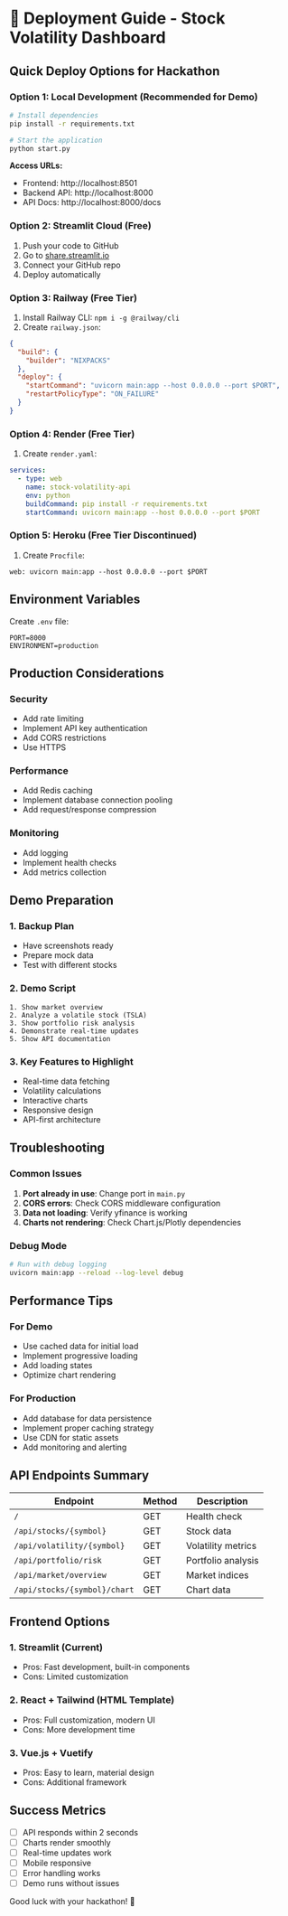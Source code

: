# 🚀 Deployment Guide - Stock Volatility Dashboard

## Quick Deploy Options for Hackathon

### Option 1: Local Development (Recommended for Demo)

```bash
# Install dependencies
pip install -r requirements.txt

# Start the application
python start.py
```

**Access URLs:**

- Frontend: http://localhost:8501
- Backend API: http://localhost:8000
- API Docs: http://localhost:8000/docs

### Option 2: Streamlit Cloud (Free)

1. Push your code to GitHub
2. Go to [share.streamlit.io](https://share.streamlit.io)
3. Connect your GitHub repo
4. Deploy automatically

### Option 3: Railway (Free Tier)

1. Install Railway CLI: `npm i -g @railway/cli`
2. Create `railway.json`:

```json
{
  "build": {
    "builder": "NIXPACKS"
  },
  "deploy": {
    "startCommand": "uvicorn main:app --host 0.0.0.0 --port $PORT",
    "restartPolicyType": "ON_FAILURE"
  }
}
```

### Option 4: Render (Free Tier)

1. Create `render.yaml`:

```yaml
services:
  - type: web
    name: stock-volatility-api
    env: python
    buildCommand: pip install -r requirements.txt
    startCommand: uvicorn main:app --host 0.0.0.0 --port $PORT
```

### Option 5: Heroku (Free Tier Discontinued)

1. Create `Procfile`:

```
web: uvicorn main:app --host 0.0.0.0 --port $PORT
```

## Environment Variables

Create `.env` file:

```env
PORT=8000
ENVIRONMENT=production
```

## Production Considerations

### Security

- Add rate limiting
- Implement API key authentication
- Add CORS restrictions
- Use HTTPS

### Performance

- Add Redis caching
- Implement database connection pooling
- Add request/response compression

### Monitoring

- Add logging
- Implement health checks
- Add metrics collection

## Demo Preparation

### 1. Backup Plan

- Have screenshots ready
- Prepare mock data
- Test with different stocks

### 2. Demo Script

```
1. Show market overview
2. Analyze a volatile stock (TSLA)
3. Show portfolio risk analysis
4. Demonstrate real-time updates
5. Show API documentation
```

### 3. Key Features to Highlight

- Real-time data fetching
- Volatility calculations
- Interactive charts
- Responsive design
- API-first architecture

## Troubleshooting

### Common Issues

1. **Port already in use**: Change port in `main.py`
2. **CORS errors**: Check CORS middleware configuration
3. **Data not loading**: Verify yfinance is working
4. **Charts not rendering**: Check Chart.js/Plotly dependencies

### Debug Mode

```bash
# Run with debug logging
uvicorn main:app --reload --log-level debug
```

## Performance Tips

### For Demo

- Use cached data for initial load
- Implement progressive loading
- Add loading states
- Optimize chart rendering

### For Production

- Add database for data persistence
- Implement proper caching strategy
- Use CDN for static assets
- Add monitoring and alerting

## API Endpoints Summary

| Endpoint                     | Method | Description        |
| ---------------------------- | ------ | ------------------ |
| `/`                          | GET    | Health check       |
| `/api/stocks/{symbol}`       | GET    | Stock data         |
| `/api/volatility/{symbol}`   | GET    | Volatility metrics |
| `/api/portfolio/risk`        | GET    | Portfolio analysis |
| `/api/market/overview`       | GET    | Market indices     |
| `/api/stocks/{symbol}/chart` | GET    | Chart data         |

## Frontend Options

### 1. Streamlit (Current)

- Pros: Fast development, built-in components
- Cons: Limited customization

### 2. React + Tailwind (HTML Template)

- Pros: Full customization, modern UI
- Cons: More development time

### 3. Vue.js + Vuetify

- Pros: Easy to learn, material design
- Cons: Additional framework

## Success Metrics

- [ ] API responds within 2 seconds
- [ ] Charts render smoothly
- [ ] Real-time updates work
- [ ] Mobile responsive
- [ ] Error handling works
- [ ] Demo runs without issues

Good luck with your hackathon! 🚀
